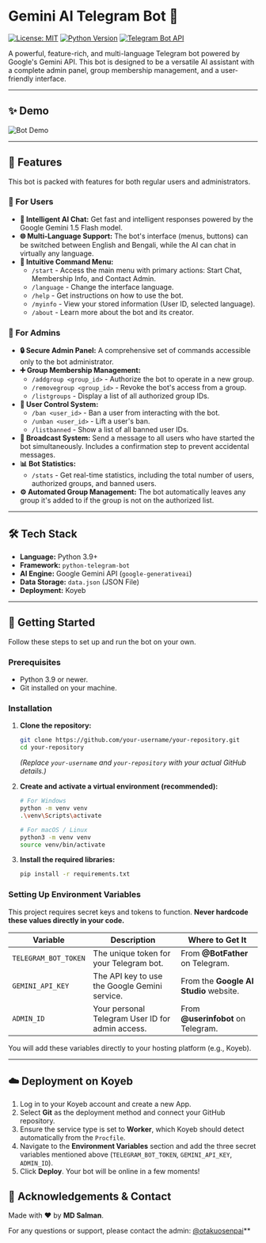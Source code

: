 # Gemini AI Telegram Bot 🤖

[![License: MIT](https://img.shields.io/badge/License-MIT-yellow.svg)](https://opensource.org/licenses/MIT)
[![Python Version](https://img.shields.io/badge/Python-3.9%2B-blue?logo=python)](https://www.python.org/)
[![Telegram Bot API](https://img.shields.io/badge/Telegram-Bot%20API-blue?logo=telegram)](https://core.telegram.org/bots/api)

A powerful, feature-rich, and multi-language Telegram bot powered by Google's Gemini API. This bot is designed to be a versatile AI assistant with a complete admin panel, group membership management, and a user-friendly interface.

---

## ✨ Demo

<!-- Add a screenshot or GIF of your bot in action here -->
![Bot Demo](https://i.imgur.com/your-image-link.png)
<!-- To make this file more attractive, add a screenshot of the bot's functionality. -->

---

## 🌟 Features

This bot is packed with features for both regular users and administrators.

### 👤 For Users
- **🧠 Intelligent AI Chat:** Get fast and intelligent responses powered by the Google Gemini 1.5 Flash model.
- **🌐 Multi-Language Support:** The bot's interface (menus, buttons) can be switched between English and Bengali, while the AI can chat in virtually any language.
- **💬 Intuitive Command Menu:**
  - `/start` - Access the main menu with primary actions: Start Chat, Membership Info, and Contact Admin.
  - `/language` - Change the interface language.
  - `/help` - Get instructions on how to use the bot.
  - `/myinfo` - View your stored information (User ID, selected language).
  - `/about` - Learn more about the bot and its creator.

### 👑 For Admins
- **🔒 Secure Admin Panel:** A comprehensive set of commands accessible only to the bot administrator.
- **➕ Group Membership Management:**
  - `/addgroup <group_id>` - Authorize the bot to operate in a new group.
  - `/removegroup <group_id>` - Revoke the bot's access from a group.
  - `/listgroups` - Display a list of all authorized group IDs.
- **🚫 User Control System:**
  - `/ban <user_id>` - Ban a user from interacting with the bot.
  - `/unban <user_id>` - Lift a user's ban.
  - `/listbanned` - Show a list of all banned user IDs.
- **📢 Broadcast System:** Send a message to all users who have started the bot simultaneously. Includes a confirmation step to prevent accidental messages.
- **📊 Bot Statistics:**
  - `/stats` - Get real-time statistics, including the total number of users, authorized groups, and banned users.
- **⚙️ Automated Group Management:** The bot automatically leaves any group it's added to if the group is not on the authorized list.

---

## 🛠️ Tech Stack

- **Language:** Python 3.9+
- **Framework:** `python-telegram-bot`
- **AI Engine:** Google Gemini API (`google-generativeai`)
- **Data Storage:** `data.json` (JSON File)
- **Deployment:** Koyeb

---

## 🚀 Getting Started

Follow these steps to set up and run the bot on your own.

### Prerequisites
- Python 3.9 or newer.
- Git installed on your machine.

### Installation

1.  **Clone the repository:**
    ```bash
    git clone https://github.com/your-username/your-repository.git
    cd your-repository
    ```
    *(Replace `your-username` and `your-repository` with your actual GitHub details.)*

2.  **Create and activate a virtual environment (recommended):**
    ```bash
    # For Windows
    python -m venv venv
    .\venv\Scripts\activate

    # For macOS / Linux
    python3 -m venv venv
    source venv/bin/activate
    ```

3.  **Install the required libraries:**
    ```bash
    pip install -r requirements.txt
    ```

### Setting Up Environment Variables
This project requires secret keys and tokens to function. **Never hardcode these values directly in your code.**

| Variable             | Description                                       | Where to Get It                                      |
| --------------------- | ------------------------------------------------- | ---------------------------------------------------- |
| `TELEGRAM_BOT_TOKEN`  | The unique token for your Telegram bot.           | From **@BotFather** on Telegram.                     |
| `GEMINI_API_KEY`      | The API key to use the Google Gemini service.     | From the **Google AI Studio** website.               |
| `ADMIN_ID`            | Your personal Telegram User ID for admin access.  | From **@userinfobot** on Telegram.                   |

You will add these variables directly to your hosting platform (e.g., Koyeb).

---

## ☁️ Deployment on Koyeb

1.  Log in to your Koyeb account and create a new App.
2.  Select **Git** as the deployment method and connect your GitHub repository.
3.  Ensure the service type is set to **Worker**, which Koyeb should detect automatically from the `Procfile`.
4.  Navigate to the **Environment Variables** section and add the three secret variables mentioned above (`TELEGRAM_BOT_TOKEN`, `GEMINI_API_KEY`, `ADMIN_ID`).
5.  Click **Deploy**. Your bot will be online in a few moments!



## 🙏 Acknowledgements & Contact

Made with ❤️ by **MD Salman**.

For any questions or support, please contact the admin: [@otakuosenpai](https://t.me/otakuosenpai)**
